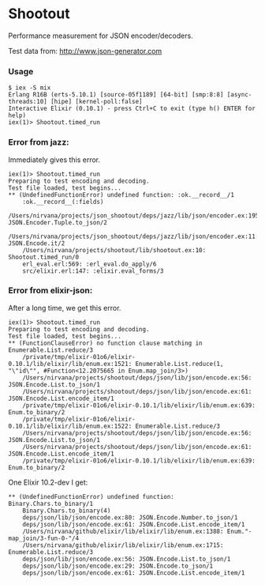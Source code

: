 # Shootout

Performance measurement for JSON encoder/decoders.

Test data from: http://www.json-generator.com

### Usage

	$ iex -S mix
	Erlang R16B (erts-5.10.1) [source-05f1189] [64-bit] [smp:8:8] [async-threads:10] [hipe] [kernel-poll:false]
	Interactive Elixir (0.10.1) - press Ctrl+C to exit (type h() ENTER for help)
	iex(1)> Shootout.timed_run

### Error from jazz:
Immediately gives this error.

	iex(1)> Shootout.timed_run
	Preparing to test encoding and decoding.
	Test file loaded, test begins...
	** (UndefinedFunctionError) undefined function: :ok.__record__/1
	    :ok.__record__(:fields)
	    /Users/nirvana/projects/json_shootout/deps/jazz/lib/json/encoder.ex:195: JSON.Encoder.Tuple.to_json/2
	    /Users/nirvana/projects/json_shootout/deps/jazz/lib/json/encoder.ex:11: JSON.Encode.it/2
	    /Users/nirvana/projects/shootout/lib/shootout.ex:10: Shootout.timed_run/0
	    erl_eval.erl:569: :erl_eval.do_apply/6
	    src/elixir.erl:147: :elixir.eval_forms/3

### Error from elixir-json:
After a long time, we get this error.

	iex(1)> Shootout.timed_run
	Preparing to test encoding and decoding.
	Test file loaded, test begins...
	** (FunctionClauseError) no function clause matching in Enumerable.List.reduce/3
	    /private/tmp/elixir-01o6/elixir-0.10.1/lib/elixir/lib/enum.ex:1521: Enumerable.List.reduce(1, "\"id\"", #Function<12.2075665 in Enum.map_join/3>)
	    /Users/nirvana/projects/shootout/deps/json/lib/json/encode.ex:56: JSON.Encode.List.to_json/1
	    /Users/nirvana/projects/shootout/deps/json/lib/json/encode.ex:61: JSON.Encode.List.encode_item/1
	    /private/tmp/elixir-01o6/elixir-0.10.1/lib/elixir/lib/enum.ex:639: Enum.to_binary/2
	    /private/tmp/elixir-01o6/elixir-0.10.1/lib/elixir/lib/enum.ex:1522: Enumerable.List.reduce/3
	    /Users/nirvana/projects/shootout/deps/json/lib/json/encode.ex:56: JSON.Encode.List.to_json/1
	    /Users/nirvana/projects/shootout/deps/json/lib/json/encode.ex:61: JSON.Encode.List.encode_item/1
	    /private/tmp/elixir-01o6/elixir-0.10.1/lib/elixir/lib/enum.ex:639: Enum.to_binary/2

One Elixir 10.2-dev I get:

	** (UndefinedFunctionError) undefined function: Binary.Chars.to_binary/1
	    Binary.Chars.to_binary(4)
	    deps/json/lib/json/encode.ex:80: JSON.Encode.Number.to_json/1
	    deps/json/lib/json/encode.ex:61: JSON.Encode.List.encode_item/1
	    /Users/nirvana/github/elixir/lib/elixir/lib/enum.ex:1388: Enum."-map_join/3-fun-0-"/4
	    /Users/nirvana/github/elixir/lib/elixir/lib/enum.ex:1715: Enumerable.List.reduce/3
	    deps/json/lib/json/encode.ex:56: JSON.Encode.List.to_json/1
	    deps/json/lib/json/encode.ex:29: JSON.Encode.to_json/1
	    deps/json/lib/json/encode.ex:61: JSON.Encode.List.encode_item/1
